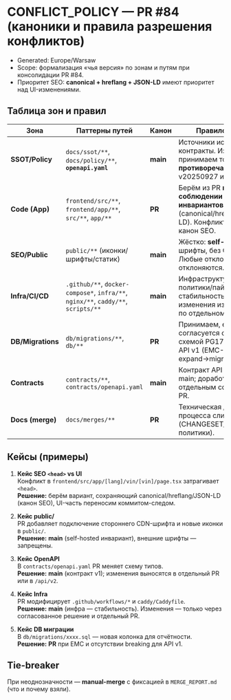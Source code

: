 # CONFLICT_POLICY — PR #84 (каноники и правила разрешения конфликтов)

- Generated: Europe/Warsaw
- Scope: формализация «чья версия» по зонам и путям при консолидации PR #84.
- Приоритет SEO: **canonical + hreflang + JSON-LD** имеют приоритет над UI-изменениями.

## Таблица зон и правил

| Зона        | Паттерны путей                                                                 | Канон        | Правило/заметки                                                                                                  |
|-------------|---------------------------------------------------------------------------------|--------------|-------------------------------------------------------------------------------------------------------------------|
| **SSOT/Policy** | `docs/ssot/**`, `docs/policy/**`, **`openapi.yaml`**                            | **main**     | Источники истины и контракты. Из PR принимаем только если **не противоречат** SSOT v20250927 и API v1.           |
| **Code (App)**  | `frontend/src/**`, `frontend/app/**`, `src/**`, `app/**`                        | **PR**       | Берём из PR **при соблюдении SEO-инвариантов** (canonical/hreflang/JSON-LD). Конфликт в `<head>` → канон SEO.    |
| **SEO/Public**  | `public/**` (иконки/шрифты/статик)                                            | **main**     | Жёстко: **self-hosted** шрифты, без Google Fonts. Любые отклонения — отклоняются.                                |
| **Infra/CI/CD** | `.github/**`, `docker-compose*`, `infra/**`, `nginx/**`, `caddy/**`, `scripts/**`| **main**     | Инфраструктурные политики/пайплайны — стабильность приоритете; изменения из PR — только по отдельному решению.   |
| **DB/Migrations** | `db/migrations/**`, `db/**`                                                   | **PR**       | Принимаем, если согласуется с целевой схемой PG17 и **не ломает** API v1 (EMC-подход: expand→migrate).            |
| **Contracts**   | `contracts/**`, `contracts/openapi.yaml`                                       | **main**     | Контракт API v1 — канон main; доработки — отдельным согласованным PR.                                            |
| **Docs (merge)**| `docs/merges/**`                                                               | **PR**       | Техническая документация процесса слияния (CHANGESET/PLAN/REPORT/политики).                                      |

## Кейсы (примеры)

1. **Кейс SEO `<head>` vs UI**  
   Конфликт в `frontend/src/app/[lang]/vin/[vin]/page.tsx` затрагивает `<head>`.  
   **Решение:** берём вариант, сохраняющий canonical/hreflang/JSON-LD (канон SEO), UI-часть переносим коммитом-следом.

2. **Кейс public/**  
   PR добавляет подключение стороннего CDN-шрифта и новые иконки в `public/`.  
   **Решение:** **main** (self-hosted инвариант), внешние шрифты — запрещены.

3. **Кейс OpenAPI**  
   В `contracts/openapi.yaml` PR меняет схему типов.  
   **Решение:** **main** (контракт v1); изменения выносятся в отдельный PR или в `/api/v2`.

4. **Кейс Infra**  
   PR модифицирует `.github/workflows/*` и `caddy/Caddyfile`.  
   **Решение:** **main** (инфра — стабильность). Изменения — только через согласованное решение и отдельный PR.

5. **Кейс DB миграции**  
   В `db/migrations/xxxx.sql` — новая колонка для отчётности.  
   **Решение:** **PR** при EMC и отсутствии breaking для API v1.

## Tie-breaker
При неоднозначности — **manual-merge** с фиксацией в `MERGE_REPORT.md` (что и почему взяли).
